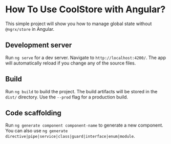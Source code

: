 # How To Use CoolStore with Angular?

This simple project will show you how to manage global state without `@ngrx/store` in Angular.

## Development server

Run `ng serve` for a dev server. Navigate to `http://localhost:4200/`. The app will automatically reload if you change any of the source files.

## Build

Run `ng build` to build the project. The build artifacts will be stored in the `dist/` directory. Use the `--prod` flag for a production build.

## Code scaffolding

Run `ng generate component component-name` to generate a new component. You can also use `ng generate directive|pipe|service|class|guard|interface|enum|module`.
